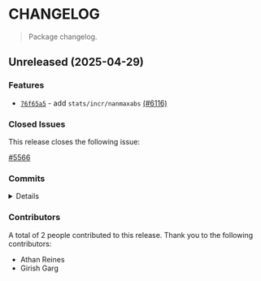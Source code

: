 # CHANGELOG

> Package changelog.

<section class="release" id="unreleased">

## Unreleased (2025-04-29)

<section class="features">

### Features

-   [`76f65a5`](https://github.com/stdlib-js/stdlib/commit/76f65a5a792b6fa1ee9549e88ec07e2f978b682e) - add `stats/incr/nanmaxabs` [(#6116)](https://github.com/stdlib-js/stdlib/pull/6116)

</section>

<!-- /.features -->

<section class="issues">

### Closed Issues

This release closes the following issue:

[#5566](https://github.com/stdlib-js/stdlib/issues/5566)

</section>

<!-- /.issues -->

<section class="commits">

### Commits

<details>

-   [`76f65a5`](https://github.com/stdlib-js/stdlib/commit/76f65a5a792b6fa1ee9549e88ec07e2f978b682e) - **feat:** add `stats/incr/nanmaxabs` [(#6116)](https://github.com/stdlib-js/stdlib/pull/6116) _(by Girish Garg, Athan Reines, stdlib-bot)_

</details>

</section>

<!-- /.commits -->

<section class="contributors">

### Contributors

A total of 2 people contributed to this release. Thank you to the following contributors:

-   Athan Reines
-   Girish Garg

</section>

<!-- /.contributors -->

</section>

<!-- /.release -->

